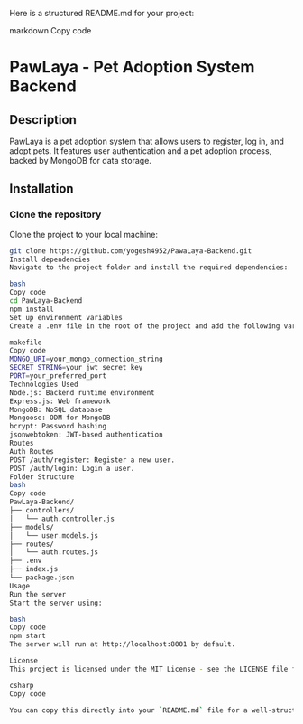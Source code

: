 Here is a structured README.md for your project:

markdown
Copy code

# PawLaya - Pet Adoption System Backend

## Description

PawLaya is a pet adoption system that allows users to register, log in, and adopt pets. It features user authentication and a pet adoption process, backed by MongoDB for data storage.

## Installation

### Clone the repository

Clone the project to your local machine:

```bash
git clone https://github.com/yogesh4952/PawaLaya-Backend.git
Install dependencies
Navigate to the project folder and install the required dependencies:

bash
Copy code
cd PawLaya-Backend
npm install
Set up environment variables
Create a .env file in the root of the project and add the following variables:

makefile
Copy code
MONGO_URI=your_mongo_connection_string
SECRET_STRING=your_jwt_secret_key
PORT=your_preferred_port
Technologies Used
Node.js: Backend runtime environment
Express.js: Web framework
MongoDB: NoSQL database
Mongoose: ODM for MongoDB
bcrypt: Password hashing
jsonwebtoken: JWT-based authentication
Routes
Auth Routes
POST /auth/register: Register a new user.
POST /auth/login: Login a user.
Folder Structure
bash
Copy code
PawLaya-Backend/
├── controllers/
│   └── auth.controller.js
├── models/
│   └── user.models.js
├── routes/
│   └── auth.routes.js
├── .env
├── index.js
└── package.json
Usage
Run the server
Start the server using:

bash
Copy code
npm start
The server will run at http://localhost:8001 by default.

License
This project is licensed under the MIT License - see the LICENSE file for details.

csharp
Copy code

You can copy this directly into your `README.md` file for a well-structured documentation.
```
